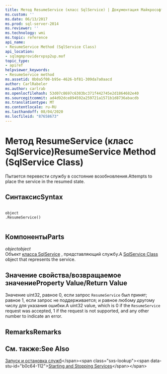 ```yaml
---
title: Метод ResumeService (класс SqlService) | Документация Майкрософт
ms.custom: ''
ms.date: 06/13/2017
ms.prod: sql-server-2014
ms.reviewer: ''
ms.technology: wmi
ms.topic: reference
api_name:
- ResumeService Method (SqlService Class)
api_location:
- sqlmgmproviderxpsp2up.mof
topic_type:
- apiref
helpviewer_keywords:
- ResumeService method
ms.assetid: 0b0a5f08-b95e-4626-bf81-309da7a0aacd
author: CarlRabeler
ms.author: carlrab
ms.openlocfilehash: 53d07c8697c6303bc371f442745e2d1864682e40
ms.sourcegitcommit: ad4d92dce894592a259721a1571b1d8736abacdb
ms.translationtype: MT
ms.contentlocale: ru-RU
ms.lasthandoff: 08/04/2020
ms.locfileid: "87658673"
---
```

# <a name="resumeservice-method-sqlservice-class"></a><span data-ttu-id="b0c64-102">Метод ResumeService (класс SqlService)</span><span class="sxs-lookup"><span data-stu-id="b0c64-102">ResumeService Method (SqlService Class)</span></span>
  <span data-ttu-id="b0c64-103">Пытается перевести службу в состояние возобновления.</span><span class="sxs-lookup"><span data-stu-id="b0c64-103">Attempts to place the service in the resumed state.</span></span>  
  
## <a name="syntax"></a><span data-ttu-id="b0c64-104">Синтаксис</span><span class="sxs-lookup"><span data-stu-id="b0c64-104">Syntax</span></span>  
  
```  
  
object  
.ResumeService()  
  
```  
  
## <a name="parts"></a><span data-ttu-id="b0c64-105">Компоненты</span><span class="sxs-lookup"><span data-stu-id="b0c64-105">Parts</span></span>  
 <span data-ttu-id="b0c64-106">*object*</span><span class="sxs-lookup"><span data-stu-id="b0c64-106">*object*</span></span>  
 <span data-ttu-id="b0c64-107">Объект [класса SqlService](sqlservice-class.md) , представляющий службу.</span><span class="sxs-lookup"><span data-stu-id="b0c64-107">A [SqlService Class](sqlservice-class.md) object that represents the service.</span></span>  
  
## <a name="property-valuereturn-value"></a><span data-ttu-id="b0c64-108">Значение свойства/возвращаемое значение</span><span class="sxs-lookup"><span data-stu-id="b0c64-108">Property Value/Return Value</span></span>  
 <span data-ttu-id="b0c64-109">Значение uint32, равное 0, если запрос `ResumeService` был принят; равное 1, если запрос не поддерживается; и равное любому другому числу для указания ошибки.</span><span class="sxs-lookup"><span data-stu-id="b0c64-109">A uint32 value, which is 0 if the `ResumeService` request was accepted, 1 if the request is not supported, and any other number to indicate an error.</span></span>  
  
## <a name="remarks"></a><span data-ttu-id="b0c64-110">Remarks</span><span class="sxs-lookup"><span data-stu-id="b0c64-110">Remarks</span></span>  
  
## <a name="see-also"></a><span data-ttu-id="b0c64-111">См. также:</span><span class="sxs-lookup"><span data-stu-id="b0c64-111">See Also</span></span>  
 <span data-ttu-id="b0c64-112">[Запуск и остановка служб](https://technet.microsoft.com/library/ms174886\(v=sql.105\).aspx)</span><span class="sxs-lookup"><span data-stu-id="b0c64-112">[Starting and Stopping Services](https://technet.microsoft.com/library/ms174886\(v=sql.105\).aspx)</span></span>  
  
  
